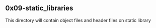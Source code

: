 ## 0x09-static_libraries

This directory will contain object files and header files on static library
